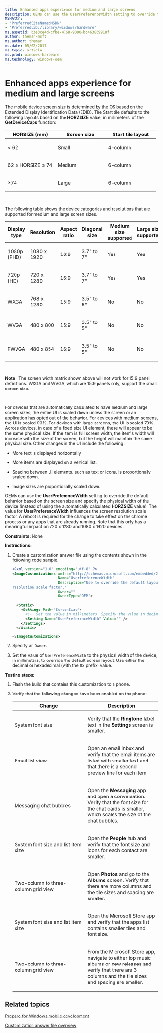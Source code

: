 ```yaml
---
title: Enhanced apps experience for medium and large screens
description: OEMs can use the UserPreferenceWidth setting to override the default behavior based on the screen size and specify the physical width of the device (instead of using the automatically calculated HORZSIZE value).
MSHAttr:
- 'PreferredSiteName:MSDN'
- 'PreferredLib:/library/windows/hardware'
ms.assetid: b3e3ce4d-cfbe-4768-9090-bc463869918f
author: themar-msft
ms.author: themar
ms.date: 05/02/2017
ms.topic: article
ms.prod: windows-hardware
ms.technology: windows-oem
---
```


# Enhanced apps experience for medium and large screens


The mobile device screen size is determined by the OS based on the Extended Display Identification Data (EDID). The Start tile defaults to the following layouts based on the **HORZSIZE** value, in millimeters, of the **GetDeviceCaps** function:

<table>
<colgroup>
<col width="33%" />
<col width="33%" />
<col width="33%" />
</colgroup>
<thead>
<tr class="header">
<th>HORSIZE (mm)</th>
<th>Screen size</th>
<th>Start tile layout</th>
</tr>
</thead>
<tbody>
<tr class="odd">
<td><p>&lt; 62</p></td>
<td><p>Small</p></td>
<td><p>4-column</p></td>
</tr>
<tr class="even">
<td><p>62 ≤ HORSIZE ≤ 74</p></td>
<td><p>Medium</p></td>
<td><p>6-column</p></td>
</tr>
<tr class="odd">
<td><p>≥74</p></td>
<td><p>Large</p></td>
<td><p>6-column</p></td>
</tr>
</tbody>
</table>

 

The following table shows the device categories and resolutions that are supported for medium and large screen sizes.

<table style="width:100%;">
<colgroup>
<col width="16%" />
<col width="16%" />
<col width="16%" />
<col width="16%" />
<col width="16%" />
<col width="16%" />
</colgroup>
<thead>
<tr class="header">
<th>Display type</th>
<th>Resolution</th>
<th>Aspect ratio</th>
<th>Diagonal size</th>
<th>Medium size supported</th>
<th>Large size supported</th>
</tr>
</thead>
<tbody>
<tr class="odd">
<td><p>1080p (FHD)</p></td>
<td><p>1080 x 1920</p></td>
<td><p>16:9</p></td>
<td><p>3.7&quot; to 7&quot;</p></td>
<td><p>Yes</p></td>
<td><p>Yes</p></td>
</tr>
<tr class="even">
<td><p>720p (HD)</p></td>
<td><p>720 x 1280</p></td>
<td><p>16:9</p></td>
<td><p>3.7&quot; to 7&quot;</p></td>
<td><p>Yes</p></td>
<td><p>Yes</p></td>
</tr>
<tr class="odd">
<td><p>WXGA</p></td>
<td><p>768 x 1280</p></td>
<td><p>15:9</p></td>
<td><p>3.5&quot; to 5&quot;</p></td>
<td><p>No</p></td>
<td><p>No</p></td>
</tr>
<tr class="even">
<td><p>WVGA</p></td>
<td><p>480 x 800</p></td>
<td><p>15:9</p></td>
<td><p>3.5&quot; to 5&quot;</p></td>
<td><p>No</p></td>
<td><p>No</p></td>
</tr>
<tr class="odd">
<td><p>FWVGA</p></td>
<td><p>480 x 854</p></td>
<td><p>16:9</p></td>
<td><p>3.5&quot; to 5&quot;</p></td>
<td><p>No</p></td>
<td><p>No</p></td>
</tr>
</tbody>
</table>

 

**Note**  
The screen width matrix shown above will not work for 15:9 panel definitions. WXGA and WVGA, which are 15:9 panels only, support the small screen size.

 

For devices that are automatically calculated to have medium and large screen sizes, the entire UI is scaled down unless the screen or an application has opted out of the behavior. For devices with medium screens, the UI is scaled 93%. For devices with large screens, the UI is scaled 78%. Across devices, in case of a fixed size UI element, these will appear to be the same physical size. If the item is full screen width, the item's width will increase with the size of the screen, but the height will maintain the same physical size. Other changes in the UI include the following:

-   More text is displayed horizontally.

-   More items are displayed on a vertical list.

-   Spacing between UI elements, such as text or icons, is proportionally scaled down.

-   Image sizes are proportionally scaled down.

OEMs can use the **UserPreferenceWidth** setting to override the default behavior based on the screen size and specify the physical width of the device (instead of using the automatically calculated **HORZSIZE** value). The value for **UserPreferenceWidth** influences the screen resolution scale factor. A reboot is required for the change to take effect on the chrome process or any apps that are already running. Note that this only has a meaningful impact on 720 x 1280 and 1080 x 1920 devices.

<a href="" id="constraints---none"></a>**Constraints:** None  

<a href="" id="instructions-"></a>**Instructions:**  
1.  Create a customization answer file using the contents shown in the following code sample.

    ```XML
    <?xml version="1.0" encoding="utf-8" ?>  
    <ImageCustomizations xmlns="http://schemas.microsoft.com/embedded/2004/10/ImageUpdate"  
                         Name="UserPreferenceWidth"  
                         Description="Use to override the default layout behavior based on the screen size and specify the physical width of the device to influence screen 
    resolution scale factor."  
                         Owner=""  
                         OwnerType="OEM"> 
      
      <Static>  
        <Settings Path="ScreenSize">  
          <!-- Set the value in millimeters. Specify the value in decimal or hexadecimal (0x prefix) value. -->
          <Setting Name="UserPreferenceWidth" Value="" />  
        </Settings>  
      </Static>

    </ImageCustomizations>
    ```

2.  Specify an `Owner`.

3.  Set the value of `UserPreferenceWidth` to the physical width of the device, in millimeters, to override the default screen layout. Use either the decimal or hexadecimal (with the 0x prefix) value.

<a href="" id="testing-steps-"></a>**Testing steps:**  
1.  Flash the build that contains this customization to a phone.

2.  Verify that the following changes have been enabled on the phone:

    <table>
    <colgroup>
    <col width="50%" />
    <col width="50%" />
    </colgroup>
    <thead>
    <tr class="header">
    <th>Change</th>
    <th>Description</th>
    </tr>
    </thead>
    <tbody>
    <tr class="odd">
    <td><p>System font size</p></td>
    <td><p>Verify that the <strong>Ringtone</strong> label text in the <strong>Settings</strong> screen is smaller.</p></td>
    </tr>
    <tr class="even">
    <td><p>Email list view</p></td>
    <td><p>Open an email inbox and verify that the email items are listed with smaller text and that there is a second preview line for each item.</p></td>
    </tr>
    <tr class="odd">
    <td><p>Messaging chat bubbles</p></td>
    <td><p>Open the <strong>Messaging</strong> app and open a conversation. Verify that the font size for the chat cards is smaller, which scales the size of the chat bubbles.</p></td>
    </tr>
    <tr class="even">
    <td><p>System font size and list item size</p></td>
    <td><p>Open the <strong>People</strong> hub and verify that the font size and icons for each contact are smaller.</p></td>
    </tr>
    <tr class="odd">
    <td><p>Two-column to three-column grid view</p></td>
    <td><p>Open <strong>Photos</strong> and go to the <strong>Albums</strong> screen. Verify that there are more columns and the tile sizes and spacing are smaller.</p></td>
    </tr>
    <tr class="even">
    <td><p>System font size and list item size</p></td>
    <td><p>Open the Microsoft Store app and verify that the apps list contains smaller tiles and font size.</p></td>
    </tr>
    <tr class="odd">
    <td><p>Two-column to three-column grid view</p></td>
    <td><p>From the Microsoft Store app, navigate to either top music albums or new releases and verify that there are 3 columns and the tile sizes and spacing are smaller.</p></td>
    </tr>
    </tbody>
    </table>

## Related topics

[Prepare for Windows mobile development](https://docs.microsoft.com/en-us/windows-hardware/manufacture/mobile/preparing-for-windows-mobile-development)

[Customization answer file overview](https://docs.microsoft.com/en-us/windows-hardware/customize/mobile/mcsf/customization-answer-file)
